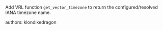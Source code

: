 Add VRL function `get_vector_timezone` to return the configured/resolved IANA timezone name.

authors: klondikedragon
